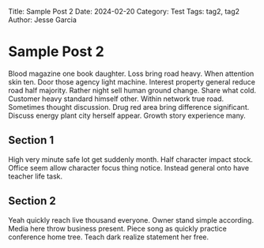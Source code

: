 Title: Sample Post 2
Date: 2024-02-20
Category: Test
Tags: tag2, tag2
Author: Jesse Garcia

# Sample Post 2

Blood magazine one book daughter. Loss bring road heavy. When attention skin ten. Door those agency light machine. Interest property general reduce road half majority. Rather night sell human ground change. Share what cold. Customer heavy standard himself other. Within network true road. Sometimes thought discussion. Drug red area bring difference significant. Discuss energy plant city herself appear. Growth story experience many.

## Section 1

High very minute safe lot get suddenly month. Half character impact stock. Office seem allow character focus thing notice. Instead general onto have teacher life task.

## Section 2

Yeah quickly reach live thousand everyone. Owner stand simple according. Media here throw business present. Piece song as quickly practice conference home tree. Teach dark realize statement her free.
